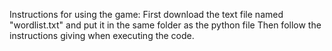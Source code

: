 Instructions for using the game:
First download the text file named "wordlist.txt" and put it in the same folder as the python file
Then follow the instructions giving when executing the code. 
